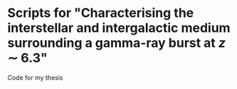 # Scripts for "Characterising the interstellar and intergalactic medium surrounding a gamma-ray burst at $z$ $\sim$ 6.3"
Code for my thesis
